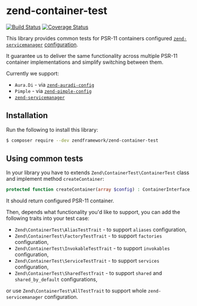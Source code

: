 # zend-container-test

[![Build Status](https://secure.travis-ci.org/zendframework/zend-container-test.svg?branch=master)](https://secure.travis-ci.org/zendframework/zend-container-test)
[![Coverage Status](https://coveralls.io/repos/github/zendframework/zend-container-test/badge.svg?branch=master)](https://coveralls.io/github/zendframework/zend-container-test?branch=master)

This library provides common tests for PSR-11 containers configured
[`zend-servicemanager`](https://github.com/zendframework/zend-servicemanager)
[configuration](https://docs.zendframework.com/zend-servicemanager/configuring-the-service-manager/).

It guarantee us to deliver the same functionality across multiple PSR-11
container implementations and simplify switching between them.

Currently we support:
- `Aura.Di` - via [`zend-auradi-config`](https://github.com/zendframework/zend-auradi-config)
- `Pimple` - via [`zend-pimple-config`](https://github.com/zendframework/zend-pimple-config)
- [`zend-servicemanager`](https://github.com/zendframework/zend-servicemanager)

## Installation

Run the following to install this library:

```bash
$ composer require --dev zendframework/zend-container-test
```

## Using common tests

In your library you have to extends `Zend\ContainerTest\ContainerTest` class
and implement method `createContainer`:

```php
protected function createContainer(array $config) : ContainerInterface;
```

It should return configured PSR-11 container.

Then, depends what functionality you'd like to support, you can add the
following traits into your test case:

- `Zend\ContainerTest\AliasTestTrait` - to support `aliases` configuration,
- `Zend\ContainerTest\FactoryTestTrait` - to support `factories` configuration,
- `Zend\ContainerTest\InvokableTestTrait` - to support `invokables` configuration,
- `Zend\ContainerTest\ServiceTestTrait` - to support `services` configuration,
- `Zend\ContainerTest\SharedTestTrait` - to support `shared` and `shared_by_default` configurations,

or use `Zend\ContainerTest\AllTestTrait` to support whole `zend-servicemanager` configuration.
